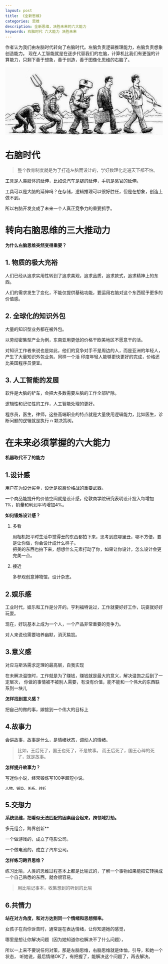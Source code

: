 ```yaml
---
layout: post
title: 《全新思维》
categories: 思维
description: 全新思维，决胜未来的六大能力
keywords: 右脑时代 六大能力 决胜未来
---
```


作者认为我们由左脑时代转向了右脑时代。左脑负责逻辑推理能力，右脑负责想象创造能力。
现在人工智能就是在逐步代替我们的左脑，计算机比我们有更强的计算能力，只剩下善于想象，善于创造，善于图像化思维的右脑了。

![](/images/posts/2020-10-17-全新思维_images/e4d0de3a.png)

# 右脑时代

> 整个教育制度就是为了打造左脑而设计的，学好数理化走遍天下都不怕。

工具是人类肢体的延伸，比如说汽车是腿的延伸，手机是感官的延伸。

工具可以是大脑的延伸吗？在存储，逻辑推理可以很好胜任，但是在想象，创造上做不到。

所以右脑开发变成了未来一个人真正竞争力的重要抓手。

# 转向右脑思维的三大推动力

**为什么右脑思维突然变得重要？**

## 1. 物质的极大充裕

人们已经从追求实用性转到了追求美观，追求品质，追求款式，追求精神上的东西。

人们的需求发生了变化，不能仅提供基础功能，要运用右脑对这个东西赋予更多的价值感。

## 2. 全球化的知识外包

大量的知识型业务都在被外包。

以劳动密集型产业为例，东南亚用更低的价格干欧美地区不愿意干的活。

对知识工作者来说也是如此，他们的竞争对手不是周边的人，而是亚洲的年轻人，产生了大量知识外包业务。同样一个活
印度年轻人能够更快更好的完成，价格还比美国程序员便宜。

## 3. 人工智能的发展

软件是大脑的铲车，会把大多数需要左脑的工作全部铲除。

逻辑性和记忆性的工作，人工智能处理的更好。

程序员，医生，律师，这些高端职业的特点就是大量使用逻辑能力，比如医生，诊断问题的逻辑就是执行 n 颗决策树。

# 在未来必须掌握的六大能力

**机器取代不了的能力**

## 1.设计感

用户在为设计买单，设计是脱离价格战的重要武器。

一个商品能提升的价值空间就是设计感，伦敦商学院研究表明设计投入每增加1%，销量和利润平均增加4%。

**如何锻炼设计感？**

1. 多看

    用相机把平时生活中觉得丑的东西都拍下来，思考到底哪里丑，哪不方便，要是让你做，你会设计成什么样子。   
    把美的东西也拍下来，想想什么元素打动了你，如果让你设计，怎么设计会更完美一点。
    
2. 接近

    多参观创意博物馆，设计杂志。
    
## 2.娱乐感

工业时代，娱乐和工作是分开的。亨利福特说过，工作就要好好工作，玩耍就好好玩耍。

现在，好玩基本上成为一个人，一个产品非常重要的竞争力。

对人来说也需要培养幽默，消灭尴尬。
    
## 3.意义感

对应马斯洛需求定理的最高层，自我实现

在未解决温饱时，工作就是为了赚钱，赚钱就是最大的意义，解决温饱之后到了一定层次，
你做的事情被不被别人需要，有没有价值，能不能和一个伟大的东西联系到一块儿 

**怎样找到意义感？**

把自己的做的事，嫁接到一个伟大的目标上

## 4.故事力

会讲故事，故事是什么，是情绪状态，调动人的情绪。

>比如，王后死了，国王也死了，不是故事。
>而王后死了，国王心碎的死了，就是故事。

**怎样提升故事力？**

写迷你小说，经常锻炼写100字超短小说。

`人物，铺垫，关系，转折`
    
## 5.交想力

**系统思维，把看似无法匹配的因素组合起来，跨领域打劫。**

多元组合，跨界创新**

一个做游戏的，成立了电影公司。

一个做电池的，成立了汽车公司。

**怎样练习跨界思维？**

练习比喻，人类的思维过程基本上都是比喻式的，了解一个事物如果能把它转换成一个自己熟悉的东西，就会很容易。

>用比喻记事本，收集想到的听到的比喻
     
## 6.共情力
    
**站在对方角度，和对方达到同一个情绪和思想频率。**

女孩子在向你诉苦时，通常是在表达情绪，让你知道她的感觉，

哪里是想让你解决问题（因为她知道你也解决不了什么问题），

所以一上来不要说任何对策，那是左脑思维，右脑思维就是体恤，引导，和她一个状态，
听她说，最后情绪OK了，有把握了，能解决这个问题了，再去解决。